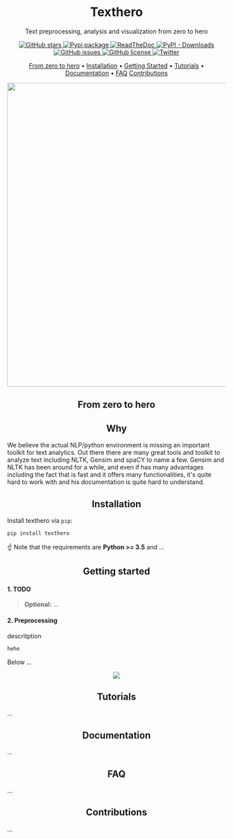 <h1 align="center">Texthero</h1>

<p align="center">Text preprocessing, analysis and visualization from zero to hero</p>

<p align="center">
  <a href="https://github.com/jonathanbesomi/texthero/stargazers">
    <img src="https://img.shields.io/github/stars/jonathanbesomi/texthero.svg?colorA=orange&colorB=orange&logo=github"
         alt="GitHub stars">
  </a>
  <a href="https://pypi.org/search/?q=bert-serving">
      <img src="https://img.shields.io/pypi/v/bert-serving-server.svg?colorB=brightgreen"
           alt="Pypi package">
    </a>
  <a href="https://texthero.readthedocs.io/">
      <img src="https://readthedocs.org/projects/texthero/badge/?version=latest"
           alt="ReadTheDoc">
    </a>
  <a href="https://pypi.org/search/?q=bert-serving">
      <img alt="PyPI - Downloads" src="https://img.shields.io/pypi/dm/bert-serving-server">
  </a>
  <a href="https://github.com/jonathanbesomi/texthero/issues">
        <img src="https://img.shields.io/github/issues/jonathanbesomi/texthero.svg"
             alt="GitHub issues">
  </a>
  <a href="https://github.com/jonathanbesomi/texthero/blob/master/LICENSE">
        <img src="https://img.shields.io/github/license/jonathanbesomi/texthero.svg"
             alt="GitHub license">
  </a>
  <a href="https://twitter.com/intent/tweet?text=Wow:&url=https%3A%2F%2Fgithub.com%2Fjonathanbesomi%2Ftexthero">
  <img src="https://img.shields.io/twitter/url/https/github.com/jonathanbesomi/texthero.svg?style=social" alt="Twitter">
  </a>      
</p>

<p align="center">
  <a href="#zero-to-hero">From zero to hero</a> •
  <a href="#installation">Installation</a> •
  <a href="#getting-started">Getting Started</a> •
  <a href="#book-tutorial">Tutorials</a> •
  <a href="#documentation">Documentation</a> •
  <a href="#faq">FAQ</a>
  <a href="#contributions">Contributions</a>
</p>

<p align="center">
    <img src=".github/demo.gif?raw=true" width="700">
</p>


<h2 align="center">From zero to hero</h2>




<h2 align="center">Why</h2>

We believe the actual NLP/python environment is missing an important toolkit for text analytics. Out there there are many great tools and toolkit to analyze text including NLTK, Gensim and spaCY to name a few. Gensim and NLTK has been around for a while, and even if has many advantages including the fact that is fast and it offers many functionalities, it's quite hard to work with and his documentation is quite hard to understand.

<h2 align="center">Installation</h2>

Install texthero via `pip`:
```bash
pip install texthero
```
:point_up:  Note that the requirements are **Python >= 3.5** and ...

<h2 align="center">Getting started</h2>

#### 1. TODO

> **Optional:** ...

#### 2. Preprocessing
descritption
```bash
hehe
```
Below ...
<p align="center"><img src=".github/server-demo.gif?raw=true"/></p>

<h2 align="center">Tutorials</h2>
...

<h2 align="center">Documentation</h2>
...

<h2 align="center">FAQ</h2>
...

<h2 align="center">Contributions</h2>
...
